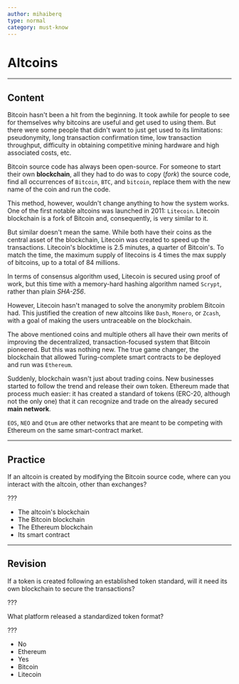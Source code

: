 ```yaml
---
author: mihaiberq
type: normal
category: must-know
---
```


# Altcoins


---

## Content

Bitcoin hasn't been a hit from the beginning. It took awhile for people to see for themselves why bitcoins are useful and get used to using them. But there were some people that didn't want to just get used to its limitations: pseudonymity, long transaction confirmation time, low transaction throughput, difficulty in obtaining competitive mining hardware and high associated costs, etc.

Bitcoin source code has always been open-source. For someone to start their own **blockchain**, all they had to do was to copy (*fork*) the source code, find all occurrences of `Bitcoin`, `BTC`, and `bitcoin`, replace them with the new name of the coin and run the code.

This method, however, wouldn't change anything to how the system works. One of the first notable altcoins was launched in 2011: `Litecoin`. Litecoin blockchain is a fork of Bitcoin and, consequently, is very similar to it. 

But similar doesn't mean the same. While both have their coins as the central asset of the blockchain, Litecoin was created to speed up the transactions. Litecoin's blocktime is 2.5 minutes, a quarter of Bitcoin's. To match the time, the maximum supply of litecoins is 4 times the max supply of bitcoins, up to a total of 84 millions.

In terms of consensus algorithm used, Litecoin is secured using proof of work, but this time with a memory-hard hashing algorithm named `Scrypt`, rather than plain *SHA-256*.

However, Litecoin hasn't managed to solve the anonymity problem Bitcoin had. This justified the creation of new altcoins like `Dash`, `Monero`, or `Zcash`, with a goal of making the users untraceable on the blockchain.

The above mentioned coins and multiple others all have their own merits of improving the decentralized, transaction-focused system that Bitcoin pioneered. But this was nothing new. The true game changer, the blockchain that allowed Turing-complete smart contracts to be deployed and run was `Ethereum`.

Suddenly, blockchain wasn't just about trading coins. New businesses started to follow the trend and release their own token. Ethereum made that process much easier: it has created a standard of tokens (ERC-20, although not the only one) that it can recognize and trade on the already secured **main network**.

`EOS`, `NEO` and `Qtum` are other networks that are meant to be competing with Ethereum on the same smart-contract market.


---

## Practice

If an altcoin is created by modifying the Bitcoin source code, where can you interact with the altcoin, other than exchanges?

???

* The altcoin's blockchain
* The Bitcoin blockchain
* The Ethereum blockchain
* Its smart contract


---

## Revision

If a token is created following an established token standard, will it need its own blockchain to secure the transactions?

???

What platform released a standardized token format?

???

* No
* Ethereum
* Yes
* Bitcoin
* Litecoin
 

